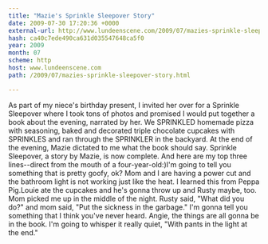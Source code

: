 ```yaml
---
title: "Mazie's Sprinkle Sleepover Story"
date: 2009-07-30 17:20:36 +0000
external-url: http://www.lundeenscene.com/2009/07/mazies-sprinkle-sleepover-story.html
hash: ca40c7ede490ca631d035547648ca5f0
year: 2009
month: 07
scheme: http
host: www.lundeenscene.com
path: /2009/07/mazies-sprinkle-sleepover-story.html

---
```


As part of my niece's birthday present, I invited her over for a Sprinkle Sleepover where I took tons of photos and promised I would put together a book about the evening, narrated by her.  We SPRINKLED homemade pizza with seasoning, baked and decorated triple chocolate cupcakes with SPRINKLES and ran through the SPRINKLER in the backyard.  At the end of the evening, Mazie dictated to me what the book should say.  Sprinkle Sleepover, a story by Mazie, is now complete.  And here are my top three lines--direct from the mouth of a four-year-old:)I'm going to tell you something that is pretty goofy, ok?  Mom and I are having a power cut and the bathroom light is not working just like the heat.  I learned this from Peppa Pig.Louie ate the cupcakes and he's gonna throw up and Rusty maybe, too.  Mom picked me up in the middle of the night.  Rusty said, "What did you do?" and mom said, "Put the sickness in the garbage." I'm gonna tell you something that I think you've never heard.  Angie, the things are all gonna be in the book.  I'm going to whisper it really quiet, "With pants in the light at the end."
